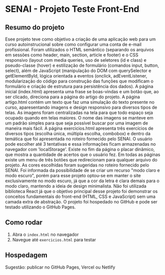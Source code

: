 # SENAI - Projeto Teste Front-End

## Resumo do projeto
Esee projeto teve como objetivo a criação de uma aplicação web para um curso autoinstrucional sobre como configurar uma conta de e-mail profissional. Foram utilizados o HTML semântico (separando os arquivos em sessões como header, main, section, article e footer) e o CSS responsivo (layout com media queries, uso de seletores (id e class) e pseudo-classe (hover) e estilização de formulário (comandos input, button, select), além de JavaScript (manipulação do DOM com querySelector e getElementById, lógica orientada a eventos (onclick, adEventListener, modularização do código para construção das funções que modificam o formulário e criação de estrutura para persistência dos dados). A página inicial (index.html) apresenta uma frase se boas-vindas e um botão que, ao ser clicado, direciona para a página do artigo do projeto. A página artigo.html contém um texto que faz uma simulação do texto presente no curso, aparesentando imagens e design responsivo para diversos tipos de telas. As imagens foram centralizadas na tela para que todo espaço seja ocupado quando em telas maiores. O nome das imagens se manteve em um padrão simples para que seja possível buscar por uma imagem de maneira mais fácil. A página exercicios.html apresenta três exercícios de diversos tipos (escolha única, múltipla escolha, combobox) e dentro da temática que foi apresentada no roteiro fornecido pelo SENAI. O usuário pode escolher até 3 tentativas e essa informações ficam armazenadas no navegador com 'localStorage'. Existe no fim da página o placar dinâmico, que mostra a quantidade de acertos que o usuário fez. Em todas as páginas existe um menu de três botões que redirecionam para qualquer arquivo do projeto. As cores escolhidas foram sugeridas no roteiro fornecido pelo SENAI. Foi informada da possibilidade de se criar um recurso "modo claro e modo escuro", porém para esse projeto optou-se em manter o site exclusivamente no modo escuro, já que a cor da letra é clara demais para o modo claro, mantendo a ideia de design minimalista. Não foi utilizada biblioteca React já que o objetivo principal desse projeto foi demonstrar os conceitos fundamentais do front-end (HTML, CSS e JavaScript) sem uma camada extra de abstração. O projeto foi hospedado no GitHub e pode ser testado utilizando o GitHub Pages.

## Como rodar
1. Abra o `index.html` no navegador
2. Navegue até `exercicios.html` para testar

## Hospedagem
Sugestão: publicar no GitHub Pages, Vercel ou Netlify
